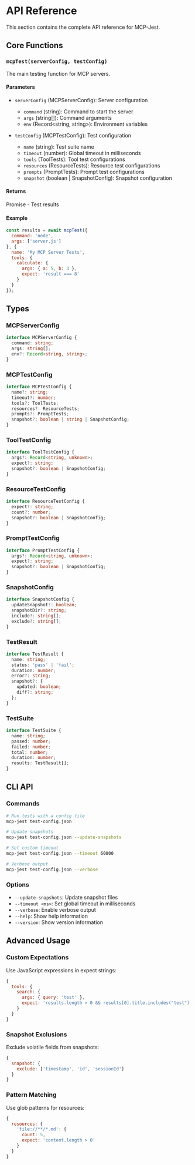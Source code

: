 # API Reference

This section contains the complete API reference for MCP-Jest.

## Core Functions

### `mcpTest(serverConfig, testConfig)`

The main testing function for MCP servers.

#### Parameters

- `serverConfig` (MCPServerConfig): Server configuration
  - `command` (string): Command to start the server
  - `args` (string[]): Command arguments
  - `env` (Record<string, string>): Environment variables

- `testConfig` (MCPTestConfig): Test configuration
  - `name` (string): Test suite name
  - `timeout` (number): Global timeout in milliseconds
  - `tools` (ToolTests): Tool test configurations
  - `resources` (ResourceTests): Resource test configurations
  - `prompts` (PromptTests): Prompt test configurations
  - `snapshot` (boolean | SnapshotConfig): Snapshot configuration

#### Returns

Promise<TestSuite> - Test results

#### Example

```javascript
const results = await mcpTest({
  command: 'node',
  args: ['server.js']
}, {
  name: 'My MCP Server Tests',
  tools: {
    calculate: {
      args: { a: 5, b: 3 },
      expect: 'result === 8'
    }
  }
});
```

## Types

### MCPServerConfig

```typescript
interface MCPServerConfig {
  command: string;
  args: string[];
  env?: Record<string, string>;
}
```

### MCPTestConfig

```typescript
interface MCPTestConfig {
  name?: string;
  timeout?: number;
  tools?: ToolTests;
  resources?: ResourceTests;
  prompts?: PromptTests;
  snapshot?: boolean | string | SnapshotConfig;
}
```

### ToolTestConfig

```typescript
interface ToolTestConfig {
  args?: Record<string, unknown>;
  expect?: string;
  snapshot?: boolean | SnapshotConfig;
}
```

### ResourceTestConfig

```typescript
interface ResourceTestConfig {
  expect?: string;
  count?: number;
  snapshot?: boolean | SnapshotConfig;
}
```

### PromptTestConfig

```typescript
interface PromptTestConfig {
  args?: Record<string, unknown>;
  expect?: string;
  snapshot?: boolean | SnapshotConfig;
}
```

### SnapshotConfig

```typescript
interface SnapshotConfig {
  updateSnapshot?: boolean;
  snapshotDir?: string;
  include?: string[];
  exclude?: string[];
}
```

### TestResult

```typescript
interface TestResult {
  name: string;
  status: 'pass' | 'fail';
  duration: number;
  error?: string;
  snapshot?: {
    updated: boolean;
    diff?: string;
  };
}
```

### TestSuite

```typescript
interface TestSuite {
  name: string;
  passed: number;
  failed: number;
  total: number;
  duration: number;
  results: TestResult[];
}
```

## CLI API

### Commands

```bash
# Run tests with a config file
mcp-jest test-config.json

# Update snapshots
mcp-jest test-config.json --update-snapshots

# Set custom timeout
mcp-jest test-config.json --timeout 60000

# Verbose output
mcp-jest test-config.json --verbose
```

### Options

- `--update-snapshots`: Update snapshot files
- `--timeout <ms>`: Set global timeout in milliseconds
- `--verbose`: Enable verbose output
- `--help`: Show help information
- `--version`: Show version information

## Advanced Usage

### Custom Expectations

Use JavaScript expressions in expect strings:

```javascript
{
  tools: {
    search: {
      args: { query: 'test' },
      expect: 'results.length > 0 && results[0].title.includes("test")'
    }
  }
}
```

### Snapshot Exclusions

Exclude volatile fields from snapshots:

```javascript
{
  snapshot: {
    exclude: ['timestamp', 'id', 'sessionId']
  }
}
```

### Pattern Matching

Use glob patterns for resources:

```javascript
{
  resources: {
    'file://**/*.md': {
      count: 5,
      expect: 'content.length > 0'
    }
  }
}
```
